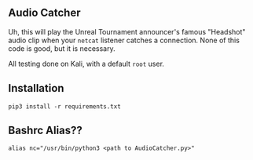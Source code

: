 ## Audio Catcher

Uh, this will play the Unreal Tournament announcer's famous "Headshot" audio clip when your `netcat` listener catches a connection. None of this code is good, but it is necessary. 

All testing done on Kali, with a default `root` user. 

## Installation

`pip3 install -r requirements.txt`

## Bashrc Alias??
`alias nc="/usr/bin/python3 <path to AudioCatcher.py>"`
